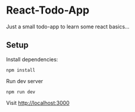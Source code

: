 # React-Todo-App

Just a small todo-app to learn some react basics...

## Setup

Install dependencies:
```
npm install
```

Run dev server
```
npm run dev
```

Visit [http://localhost:3000](http://localhost:3000)
